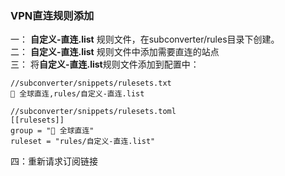 ### VPN直连规则添加

一： **自定义-直连.list**   规则文件，在subconverter/rules目录下创建。 \
二： **自定义-直连.list**   规则文件中添加需要直连的站点 \
三： 将**自定义-直连.list**规则文件添加到配置中：
```
//subconverter/snippets/rulesets.txt
🎯 全球直连,rules/自定义-直连.list

//subconverter/snippets/rulesets.toml
[[rulesets]]
group = "🎯 全球直连"
ruleset = "rules/自定义-直连.list"

```
四：重新请求订阅链接